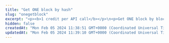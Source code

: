 ```yaml
---
title: "Get ONE block by hash"
slug: "onegetblock"
excerpt: "<p><b>1 credit per API call</b></p>\n<p>Get ONE block by block hash or block number.</p>"
hidden: false
createdAt: "Mon Feb 05 2024 11:38:51 GMT+0000 (Coordinated Universal Time)"
updatedAt: "Mon Feb 05 2024 11:39:10 GMT+0000 (Coordinated Universal Time)"
---
```

